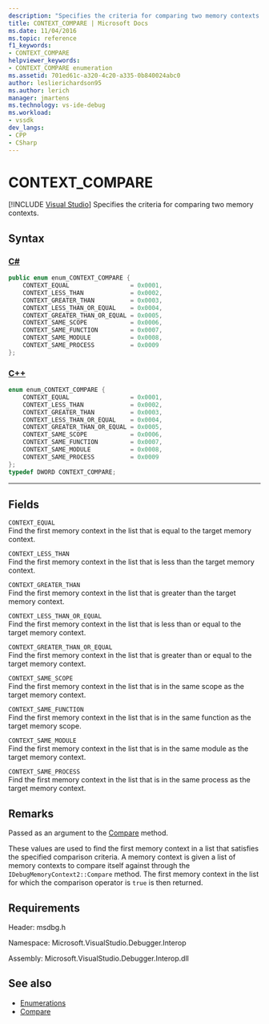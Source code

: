 ```yaml
---
description: "Specifies the criteria for comparing two memory contexts."
title: CONTEXT_COMPARE | Microsoft Docs
ms.date: 11/04/2016
ms.topic: reference
f1_keywords:
- CONTEXT_COMPARE
helpviewer_keywords:
- CONTEXT_COMPARE enumeration
ms.assetid: 701ed61c-a320-4c20-a335-0b840024abc0
author: leslierichardson95
ms.author: lerich
manager: jmartens
ms.technology: vs-ide-debug
ms.workload:
- vssdk
dev_langs:
- CPP
- CSharp
---
```

# CONTEXT_COMPARE

 [!INCLUDE [Visual Studio](~/includes/applies-to-version/vs-windows-only.md)]
Specifies the criteria for comparing two memory contexts.

## Syntax

### [C#](#tab/csharp)
```csharp
public enum enum_CONTEXT_COMPARE {
    CONTEXT_EQUAL                 = 0x0001,
    CONTEXT_LESS_THAN             = 0x0002,
    CONTEXT_GREATER_THAN          = 0x0003,
    CONTEXT_LESS_THAN_OR_EQUAL    = 0x0004,
    CONTEXT_GREATER_THAN_OR_EQUAL = 0x0005,
    CONTEXT_SAME_SCOPE            = 0x0006,
    CONTEXT_SAME_FUNCTION         = 0x0007,
    CONTEXT_SAME_MODULE           = 0x0008,
    CONTEXT_SAME_PROCESS          = 0x0009
};
```
### [C++](#tab/cpp)
```cpp
enum enum_CONTEXT_COMPARE {
    CONTEXT_EQUAL                 = 0x0001,
    CONTEXT_LESS_THAN             = 0x0002,
    CONTEXT_GREATER_THAN          = 0x0003,
    CONTEXT_LESS_THAN_OR_EQUAL    = 0x0004,
    CONTEXT_GREATER_THAN_OR_EQUAL = 0x0005,
    CONTEXT_SAME_SCOPE            = 0x0006,
    CONTEXT_SAME_FUNCTION         = 0x0007,
    CONTEXT_SAME_MODULE           = 0x0008,
    CONTEXT_SAME_PROCESS          = 0x0009
};
typedef DWORD CONTEXT_COMPARE;
```
---

## Fields
`CONTEXT_EQUAL`\
Find the first memory context in the list that is equal to the target memory context.

`CONTEXT_LESS_THAN`\
Find the first memory context in the list that is less than the target memory context.

`CONTEXT_GREATER_THAN`\
Find the first memory context in the list that is greater than the target memory context.

`CONTEXT_LESS_THAN_OR_EQUAL`\
Find the first memory context in the list that is less than or equal to the target memory context.

`CONTEXT_GREATER_THAN_OR_EQUAL`\
Find the first memory context in the list that is greater than or equal to the target memory context.

`CONTEXT_SAME_SCOPE`\
Find the first memory context in the list that is in the same scope as the target memory context.

`CONTEXT_SAME_FUNCTION`\
Find the first memory context in the list that is in the same function as the target memory scope.

`CONTEXT_SAME_MODULE`\
Find the first memory context in the list that is in the same module as the target memory context.

`CONTEXT_SAME_PROCESS`\
Find the first memory context in the list that is in the same process as the target memory context.

## Remarks
Passed as an argument to the [Compare](../../../extensibility/debugger/reference/idebugmemorycontext2-compare.md) method.

These values are used to find the first memory context in a list that satisfies the specified comparison criteria. A memory context is given a list of memory contexts to compare itself against through the `IDebugMemoryContext2::Compare` method. The first memory context in the list for which the comparison operator is `true` is then returned.

## Requirements
Header: msdbg.h

Namespace: Microsoft.VisualStudio.Debugger.Interop

Assembly: Microsoft.VisualStudio.Debugger.Interop.dll

## See also
- [Enumerations](../../../extensibility/debugger/reference/enumerations-visual-studio-debugging.md)
- [Compare](../../../extensibility/debugger/reference/idebugmemorycontext2-compare.md)
